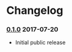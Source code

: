 # Changelog

### [0.1.0] 2017-07-20
    
* Initial public release

[0.1.0]: https://github.com/awesomite/chariot/tree/v0.1.0
